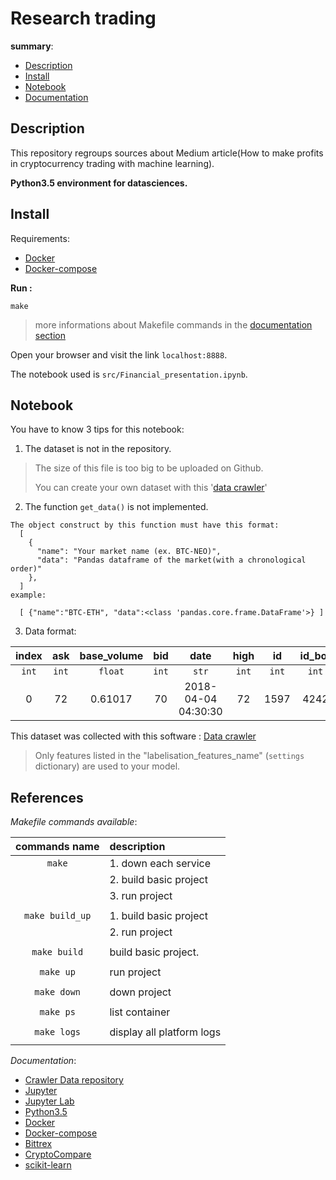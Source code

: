 # Research trading

__summary__:

- [Description](#description)
- [Install](#install)
- [Notebook](#notebook)
- [Documentation](#references)


## Description

This repository regroups sources about Medium article(How to make profits in cryptocurrency trading with machine learning).

__Python3.5 environment for datasciences.__

## Install

Requirements:
- [Docker](https://www.docker.com)
- [Docker-compose](https://docs.docker.com/compose/)

__Run :__

```
make
```

> more informations about Makefile commands in the [documentation section](#references)

Open your browser and visit the link `localhost:8888`.

The notebook used is `src/Financial_presentation.ipynb`.

## Notebook

You have to know 3 tips for this notebook:

1. The dataset is not in the repository.
> The size of this file is too big to be uploaded on Github.
>
> You can create your own dataset with this '[data crawler](https://github.com/sky54000/Scroller_bittrex_websocket_node)'

2. The function `get_data()` is not implemented.
```
The object construct by this function must have this format:
  [
    {
      "name": "Your market name (ex. BTC-NEO)",
      "data": "Pandas dataframe of the market(with a chronological order)"
    },
  ]
example:

  [ {"name":"BTC-ETH", "data":<class 'pandas.core.frame.DataFrame'>} ]
```

3. Data format:

| **index** | **ask** |**base_volume** | **bid** | **date** | **high** | **id** | **id_bot** | **last** |	**low** |	**marketName** | **moy_prev_day** | **open_buy_orders** | **open_sell_orders** |**volume** |
|:--:|:---:|:-----:|:--------:|:-----:|:--------:|:-------:|:--------:|:--------:|:------:|:--------:|:---------:|:--------:|:--------:|:----------:|
| `int` | `int` | `float` | `int` | `str` | `int` | `int` | `int` | `int` | `int` | `str` | `int` | `int` | `int` | `float` |
| 0 |	72 | 	0.61017 |	70 |	2018-04-04 04:30:30 |	72 |	1597|	4242|	72|	68|	BTC-2GIVE|	69|	113|	979|	869022.0|
  This dataset was collected with this software : [Data crawler](https://github.com/sky54000/Scroller_bittrex_websocket_node)
  > Only features listed in the "labelisation_features_name" (`settings` dictionary) are used to your model.

## References

_Makefile commands available_:

|   **commands name**   | **description**                    |
|:---------------------:|:---------------------------------- |
|        `make`         | 1. down each service               |
|                       | 2. build basic project             |
|                       | 3. run project                     |
|                       |                                    |
|    `make build_up`    | 1. build basic project             |
|                       | 2. run project                     |
|                       |                                    |
|     `make build`      | build basic project.               |
|                       |                                    |
|       `make up`       | run project                        |
|                       |                                    |
|      `make down`      | down project                       |
|                       |                                    |
|       `make ps`       | list container                     |
|                       |                                    |
|      `make logs`      | display all platform logs          |
|                       |                                    |


_Documentation_:
- [Crawler Data repository](https://github.com/sky54000/Scroller_bittrex_websocket_node)
- [Jupyter](http://jupyter.org/)
- [Jupyter Lab](https://github.com/jupyterlab/jupyterlab)
- [Python3.5](https://www.python.org/downloads/release/python-350/)
- [Docker](https://www.docker.com)
- [Docker-compose](https://docs.docker.com/compose/)
- [Bittrex](https://bittrex.com)
- [CryptoCompare](https://www.cryptocompare.com/)
- [scikit-learn](http://scikit-learn.org/stable/index.html)
